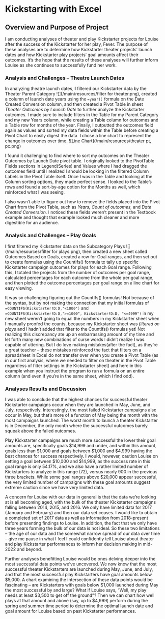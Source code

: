 # Kickstarting with Excel

## Overview and Purpose of Project

I am conducting analyses of theater and play Kickstarter projects for Louise after the success of the Kickstarter for her play, Fever. The purpose of these analyses are to determine how Kickstarter theater projects’ launch dates and how Kickstarter play projects’ goal amounts affect their outcomes. It’s the hope that the results of these analyses will further inform Louise as she continues to successfully fund her work.


### Analysis and Challenges – Theatre Launch Dates


In analyzing theatre launch dates, I filtered our Kickstarter data by the Theater Parent Category ![](/main/resources/filter for theater.png), created a column of launch date years using the `=year()` formula on the Date Created Conversion column, and then created a Pivot Table in sheet *Theater Outcomes by Launch Date* to further analyze the Kickstarter outcomes. I made sure to include filters in the Table for my Parent Category and my new Years column, while creating a Table column for outcomes and a Table row for months of the year. Finally, I outputted the outcomes field again as values and sorted my data fields within the Table before creating a Pivot Chart to easily digest the data. I chose a line chart to represent the change in outcomes over time. ![Line Chart](/main/resources/theater pt, pc.png)

I found it challenging to find where to sort my outcomes on the Theater Outcomes by Launch Date pivot table. I originally looked to the PivotTable Fields sections in Legend(Series) and Values where I had dragged the outcomes field until I realized I should be looking in the filtered Column Labels in the Pivot Table itself. Once I was in the Table and looking at the Column sorting options, they made perfect sense. I looked to the Table’s rows and found a sort-by-age option for the Months as well, which reinforced what I was seeing.

I also wasn’t able to figure out how to remove the fields placed into the Pivot Chart from the Pivot Table, such as *Years,* *Count of outcomes,* and *Date Created Conversion.* I noticed these fields weren’t present in the Textbook example and thought that example looked much cleaner and more digestible for an audience. 




### Analysis and Challenges – Play Goals

I first filtered my Kickstarter data on the Subcategory Plays ![](/main/resources/filter for plays.png), then created a new sheet called Outcomes Based on Goals, created a row for Goal ranges, and then set out to create formulas using the CountIfs() formula to tally up specific Kickstarter campaign outcomes for plays for each Goal range. Following this, I totaled the projects from the number of outcomes per goal range, calculated percentages for each outcome from the whole per goal range, and then plotted the outcome percentages per goal range on a line chart for easy viewing. 

It was so challenging figuring out the CountIfs() formulas! Not because of the syntax, but by not making the connection that my initial formulas of ` =COUNTIFS(Kickstarter!D:D,"<1000")` and ` =COUNTIFS(Kickstarter!D:D,">=1000", Kickstarter!D:D, "<=4999")` in my new sheet weren’t going to equal the numbers in my Kickstarter sheet when I manually proofed the counts, because my Kickstarter sheet was *filtered on plays* and I hadn’t added that filter to the CountIfs() formulas yet! Not realizing this discrepancy ate up an embarrassing amount of my time and let forth many new combinations of curse words I didn’t realize I was capable of uttering. But I do love making mistakes(after the fact), as they’re a great teacher – these mistakes reinforced the fact that filters on a spreadsheet in Excel do not transfer over when you create a Pivot Table (as in our first analysis, where we needed to filter on theater in the Pivot Table regardless of filter settings in the Kickstarter sheet) and here in this example when you instruct the program to run a formula on an entire column (and even if you’re in the same sheet, which I find odd). 




### Analyses Results and Discussion

I was able to conclude that the highest chances for successful theater Kickstarter campaigns occur when they are launched in May, June, and July, respectively. Interestingly, the most failed Kickstarter campaigns also occur in May, but that’s more of a function of May being the month with the most campaigns launched. The worst month to launch a theater Kickstarter is in December, the only month where the successful outcomes barely squeak above the failed outcomes.

Play Kickstarter campaigns are much more successful the lower their goal amounts are, specifically goals $14,999 and under, and within this amount, goals less than $1,000 and goals between $1,000 and $4,999 having the best chances for success respectively. I would, however, caution Louise on setting a goal between $10,000 and $14,999, as the success rate in this goal range is only 54.17%, and we also have a rather limited number of Kickstarters to analyze in this range (72), versus nearly 900 in the previous three brackets. While some goal ranges above $20,000 appear successful, the very limited number of campaigns with these goal amounts suggest extreme caution since we have very limited data.     

A concern for Louise with our data in general is that the data we’re looking at is all becoming aged, with the bulk of the theater Kickstarter campaigns falling between 2014, 2015, and 2016. We only have limited data for 2017 (January and February) and then our data set ceases. I would like to obtain a completed set of 2017 data as well as information from 2018-present before presenting findings to Louise. In addition, the fact that we only have three years forming the bulk of our data is not ideal. So these two limitations – the age of our data and the somewhat narrow spread of our data over time – give me pause in what I feel I could confidently tell Louise about theater and play Kickstarter performances to inform her decision making in mid-2022 and beyond.

Further analyses benefitting Louise would be ones delving deeper into the most successful data points we’ve uncovered. We now know that the most successful theater Kickstarters are launched during May, June, and July, and that the most successful play Kickstarters have goal amounts below $5,000. A chart examining the intersection of these data points would be fascinating – are Kickstarters with goals below $1,000 launched during May the most successful by and large? What if Louise says, “Well, my play needs at least $3,500 to get off the ground”? Then we can chart how well plays at that amount and above (say, up to $4,999) perform during the spring and summer time period to determine the optimal launch date and goal amount for Louise based on past Kickstarter performances. 


